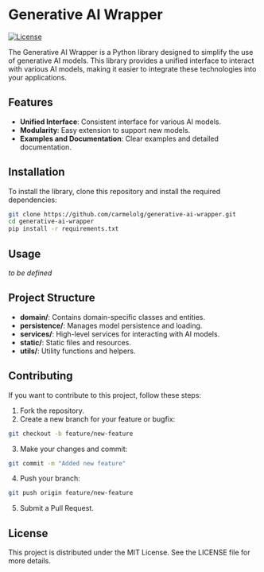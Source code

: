 # Generative AI Wrapper

[![License](https://img.shields.io/badge/license-MIT-blue.svg)](LICENSE)

The Generative AI Wrapper is a Python library designed to simplify the use of generative AI models. This library provides a unified interface to interact with various AI models, making it easier to integrate these technologies into your applications.

## Features

- **Unified Interface**: Consistent interface for various AI models.
- **Modularity**: Easy extension to support new models.
- **Examples and Documentation**: Clear examples and detailed documentation.

## Installation

To install the library, clone this repository and install the required dependencies:

```sh
git clone https://github.com/carmelolg/generative-ai-wrapper.git
cd generative-ai-wrapper
pip install -r requirements.txt
```

## Usage

_to be defined_
<!--

```python
from main import GenerativeAIWrapper

# Initialize the wrapper with the desired model
ai_wrapper = GenerativeAIWrapper(model="model_name")

# Generate some text
output = ai_wrapper.generate("The sky is blue and")
print(output)
```
-->

## Project Structure

- **domain/**: Contains domain-specific classes and entities.
- **persistence/**: Manages model persistence and loading.
- **services/**: High-level services for interacting with AI models.
- **static/**: Static files and resources.
- **utils/**: Utility functions and helpers.

## Contributing

If you want to contribute to this project, follow these steps:

1. Fork the repository.
2. Create a new branch for your feature or bugfix:
```sh
git checkout -b feature/new-feature
```
3. Make your changes and commit:
```sh
git commit -m "Added new feature"
```
4. Push your branch:
```sh
git push origin feature/new-feature
```
5. Submit a Pull Request.

## License

This project is distributed under the MIT License.
See the LICENSE file for more details.